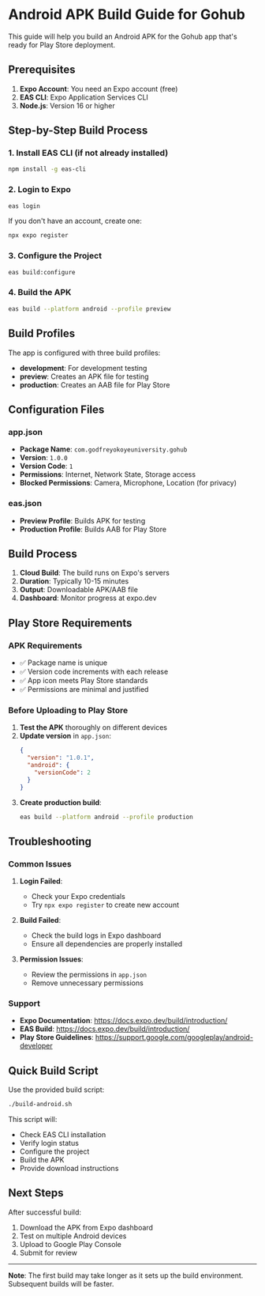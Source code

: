 # Android APK Build Guide for Gohub

This guide will help you build an Android APK for the Gohub app that's ready for Play Store deployment.

## Prerequisites

1. **Expo Account**: You need an Expo account (free)
2. **EAS CLI**: Expo Application Services CLI
3. **Node.js**: Version 16 or higher

## Step-by-Step Build Process

### 1. Install EAS CLI (if not already installed)
```bash
npm install -g eas-cli
```

### 2. Login to Expo
```bash
eas login
```
If you don't have an account, create one:
```bash
npx expo register
```

### 3. Configure the Project
```bash
eas build:configure
```

### 4. Build the APK
```bash
eas build --platform android --profile preview
```

## Build Profiles

The app is configured with three build profiles:

- **development**: For development testing
- **preview**: Creates an APK file for testing
- **production**: Creates an AAB file for Play Store

## Configuration Files

### app.json
- **Package Name**: `com.godfreyokoyeuniversity.gohub`
- **Version**: `1.0.0`
- **Version Code**: `1`
- **Permissions**: Internet, Network State, Storage access
- **Blocked Permissions**: Camera, Microphone, Location (for privacy)

### eas.json
- **Preview Profile**: Builds APK for testing
- **Production Profile**: Builds AAB for Play Store

## Build Process

1. **Cloud Build**: The build runs on Expo's servers
2. **Duration**: Typically 10-15 minutes
3. **Output**: Downloadable APK/AAB file
4. **Dashboard**: Monitor progress at expo.dev

## Play Store Requirements

### APK Requirements
- ✅ Package name is unique
- ✅ Version code increments with each release
- ✅ App icon meets Play Store standards
- ✅ Permissions are minimal and justified

### Before Uploading to Play Store

1. **Test the APK** thoroughly on different devices
2. **Update version** in `app.json`:
   ```json
   {
     "version": "1.0.1",
     "android": {
       "versionCode": 2
     }
   }
   ```
3. **Create production build**:
   ```bash
   eas build --platform android --profile production
   ```

## Troubleshooting

### Common Issues

1. **Login Failed**: 
   - Check your Expo credentials
   - Try `npx expo register` to create new account

2. **Build Failed**:
   - Check the build logs in Expo dashboard
   - Ensure all dependencies are properly installed

3. **Permission Issues**:
   - Review the permissions in `app.json`
   - Remove unnecessary permissions

### Support

- **Expo Documentation**: https://docs.expo.dev/build/introduction/
- **EAS Build**: https://docs.expo.dev/build/introduction/
- **Play Store Guidelines**: https://support.google.com/googleplay/android-developer

## Quick Build Script

Use the provided build script:
```bash
./build-android.sh
```

This script will:
- Check EAS CLI installation
- Verify login status
- Configure the project
- Build the APK
- Provide download instructions

## Next Steps

After successful build:

1. Download the APK from Expo dashboard
2. Test on multiple Android devices
3. Upload to Google Play Console
4. Submit for review

---

**Note**: The first build may take longer as it sets up the build environment. Subsequent builds will be faster.
